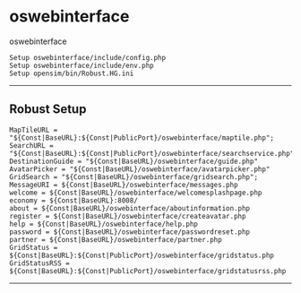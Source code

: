 # oswebinterface
oswebinterface

    Setup oswebinterface/include/config.php
    Setup oswebinterface/include/env.php
    Setup opensim/bin/Robust.HG.ini

  ---
## Robust Setup

    MapTileURL = "${Const|BaseURL}:${Const|PublicPort}/oswebinterface/maptile.php";
    SearchURL = "${Const|BaseURL}:${Const|PublicPort}/oswebinterface/searchservice.php";
    DestinationGuide = "${Const|BaseURL}/oswebinterface/guide.php"
    AvatarPicker = "${Const|BaseURL}/oswebinterface/avatarpicker.php"
    GridSearch = "${Const|BaseURL}/oswebinterface/gridsearch.php";
    MessageURI = ${Const|BaseURL}/oswebinterface/messages.php
    welcome = ${Const|BaseURL}/oswebinterface/welcomesplashpage.php
    economy = ${Const|BaseURL}:8008/
    about = ${Const|BaseURL}/oswebinterface/aboutinformation.php
    register = ${Const|BaseURL}/oswebinterface/createavatar.php
    help = ${Const|BaseURL}/oswebinterface/help.php
    password = ${Const|BaseURL}/oswebinterface/passwordreset.php
    partner = ${Const|BaseURL}/oswebinterface/partner.php
    GridStatus = ${Const|BaseURL}:${Const|PublicPort}/oswebinterface/gridstatus.php
    GridStatusRSS = ${Const|BaseURL}:${Const|PublicPort}/oswebinterface/gridstatusrss.php

  ---
  
